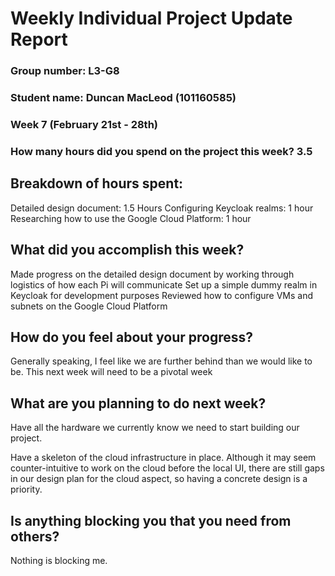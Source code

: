 # Weekly Individual Project Update Report
### Group number: L3-G8
### Student name: Duncan MacLeod (101160585)
### Week 7 (February 21st - 28th)
### How many hours did you spend on the project this week? 3.5

## **Breakdown of hours spent:**
Detailed design document: 1.5 Hours
Configuring Keycloak realms: 1 hour
Researching how to use the Google Cloud Platform: 1 hour

## **What did you accomplish this week?**
Made progress on the detailed design document by working through logistics of how each Pi will communicate
Set up a simple dummy realm in Keycloak for development purposes
Reviewed how to configure VMs and subnets on the Google Cloud Platform

## **How do you feel about your progress?**
Generally speaking, I feel like we are further behind than we would like to be. This next week will need to be a pivotal week

## **What are you planning to do next week?**
Have all the hardware we currently know we need to start building our project.

Have a skeleton of the cloud infrastructure in place. Although it may seem counter-intuitive to work on the cloud before the local UI,
there are still gaps in our design plan for the cloud aspect, so having a concrete design is a priority.

## **Is anything blocking you that you need from others?**
Nothing is blocking me.
